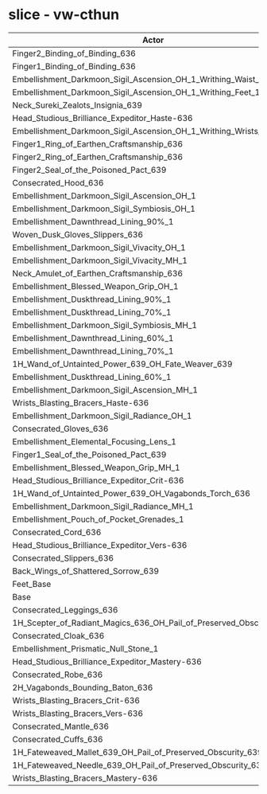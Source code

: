 # slice - vw-cthun
| Actor | DPS | Increase |
|---|:---:|:---:|
|Finger2_Binding_of_Binding_636|1426554|2.14%|
|Finger1_Binding_of_Binding_636|1421993|1.82%|
|Embellishment_Darkmoon_Sigil_Ascension_OH_1_Writhing_Waist_1|1420547|1.71%|
|Embellishment_Darkmoon_Sigil_Ascension_OH_1_Writhing_Feet_1|1419854|1.66%|
|Neck_Sureki_Zealots_Insignia_639|1418896|1.59%|
|Head_Studious_Brilliance_Expeditor_Haste-636|1415931|1.38%|
|Embellishment_Darkmoon_Sigil_Ascension_OH_1_Writhing_Wrists_1|1413491|1.21%|
|Finger1_Ring_of_Earthen_Craftsmanship_636|1411461|1.06%|
|Finger2_Ring_of_Earthen_Craftsmanship_636|1411441|1.06%|
|Finger2_Seal_of_the_Poisoned_Pact_639|1410677|1.01%|
|Consecrated_Hood_636|1408549|0.85%|
|Embellishment_Darkmoon_Sigil_Ascension_OH_1|1408384|0.84%|
|Embellishment_Darkmoon_Sigil_Symbiosis_OH_1|1407969|0.81%|
|Embellishment_Dawnthread_Lining_90%_1|1407244|0.76%|
|Woven_Dusk_Gloves_Slippers_636|1406957|0.74%|
|Embellishment_Darkmoon_Sigil_Vivacity_OH_1|1405535|0.64%|
|Embellishment_Darkmoon_Sigil_Vivacity_MH_1|1405408|0.63%|
|Neck_Amulet_of_Earthen_Craftsmanship_636|1405354|0.63%|
|Embellishment_Blessed_Weapon_Grip_OH_1|1405291|0.62%|
|Embellishment_Duskthread_Lining_90%_1|1405276|0.62%|
|Embellishment_Duskthread_Lining_70%_1|1404333|0.55%|
|Embellishment_Darkmoon_Sigil_Symbiosis_MH_1|1404074|0.53%|
|Embellishment_Dawnthread_Lining_60%_1|1403340|0.48%|
|Embellishment_Dawnthread_Lining_70%_1|1403259|0.48%|
|1H_Wand_of_Untainted_Power_639_OH_Fate_Weaver_639|1403237|0.47%|
|Embellishment_Duskthread_Lining_60%_1|1402842|0.45%|
|Embellishment_Darkmoon_Sigil_Ascension_MH_1|1402721|0.44%|
|Wrists_Blasting_Bracers_Haste-636|1402392|0.41%|
|Embellishment_Darkmoon_Sigil_Radiance_OH_1|1402247|0.40%|
|Consecrated_Gloves_636|1402152|0.40%|
|Embellishment_Elemental_Focusing_Lens_1|1402103|0.39%|
|Finger1_Seal_of_the_Poisoned_Pact_639|1401824|0.37%|
|Embellishment_Blessed_Weapon_Grip_MH_1|1401484|0.35%|
|Head_Studious_Brilliance_Expeditor_Crit-636|1401478|0.35%|
|1H_Wand_of_Untainted_Power_639_OH_Vagabonds_Torch_636|1400863|0.30%|
|Embellishment_Darkmoon_Sigil_Radiance_MH_1|1399141|0.18%|
|Embellishment_Pouch_of_Pocket_Grenades_1|1398820|0.16%|
|Consecrated_Cord_636|1398572|0.14%|
|Head_Studious_Brilliance_Expeditor_Vers-636|1398458|0.13%|
|Consecrated_Slippers_636|1398067|0.10%|
|Back_Wings_of_Shattered_Sorrow_639|1397277|0.05%|
|Feet_Base|1396717|0.01%|
|Base|1396625|0.00%|
|Consecrated_Leggings_636|1396603|0.00%|
|1H_Scepter_of_Radiant_Magics_636_OH_Pail_of_Preserved_Obscurity_639|1396217|-0.03%|
|Consecrated_Cloak_636|1395828|-0.06%|
|Embellishment_Prismatic_Null_Stone_1|1395064|-0.11%|
|Head_Studious_Brilliance_Expeditor_Mastery-636|1394412|-0.16%|
|Consecrated_Robe_636|1394099|-0.18%|
|2H_Vagabonds_Bounding_Baton_636|1394042|-0.18%|
|Wrists_Blasting_Bracers_Crit-636|1393930|-0.19%|
|Wrists_Blasting_Bracers_Vers-636|1393091|-0.25%|
|Consecrated_Mantle_636|1392927|-0.26%|
|Consecrated_Cuffs_636|1392759|-0.28%|
|1H_Fateweaved_Mallet_639_OH_Pail_of_Preserved_Obscurity_639|1390617|-0.43%|
|1H_Fateweaved_Needle_639_OH_Pail_of_Preserved_Obscurity_639|1390472|-0.44%|
|Wrists_Blasting_Bracers_Mastery-636|1387226|-0.67%|
